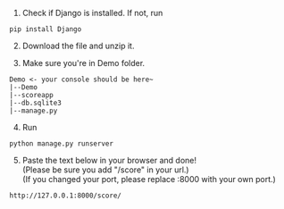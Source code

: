 1. Check if Django is installed. If not, run
```
pip install Django
```

2. Download the file and unzip it.

3. Make sure you're in Demo folder.
```
Demo <- your console should be here~
|--Demo
|--scoreapp
|--db.sqlite3
|--manage.py
```

4. Run
```
python manage.py runserver
```

5. Paste the text below in your browser and done!  
   (Please be sure you add "/score" in your url.)  
   (If you changed your port, please replace :8000 with your own port.)
```
http://127.0.0.1:8000/score/
```
